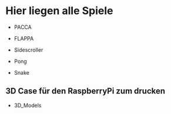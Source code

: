 # Hier liegen alle Spiele

- PACCA

- FLAPPA

- Sidescroller

- Pong

- Snake

## 3D Case für den RaspberryPi zum drucken

- 3D_Models
